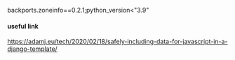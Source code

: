 backports.zoneinfo==0.2.1;python_version<"3.9"

#### useful link
https://adamj.eu/tech/2020/02/18/safely-including-data-for-javascript-in-a-django-template/